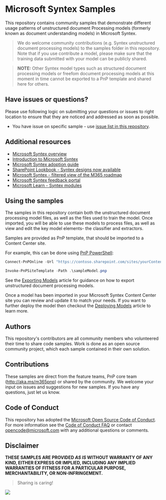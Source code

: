 # Microsoft Syntex Samples

This repository contains community samples that demonstrate different usage patterns of unstructured document Processing models (formerly known as document understanding models) in Microsoft Syntex.

> We do welcome community contributions (e.g. Syntex unstructured document processing models) to the samples folder in this repository. Note that if you use contribute a model, please make sure that the training data submitted with your model can be publicly shared.

> **NOTE:** Other Syntex model types such as structured document processing models or freefom document processing models at this moment in time cannot be exported to a PnP template and shared here for others. 

## Have issues or questions?

Please use following logic on submitting your questions or issues to right location to ensure that they are noticed and addressed as soon as possible.

* You have issue on specific sample - use [issue list in this repository](https://github.com/pnp/syntex-samples/issues).

## Additional resources

* [Microsoft Syntex overview](https://aka.ms/Syntex)
* [Introduction to Microsoft Syntex](https://learn.microsoft.com/en-us/microsoft-365/contentunderstanding/)
* [Microsoft Syntex adoption guide](https://adoption.microsoft.com/en-us/syntex/adoption/)
* [SharePoint Lookbook - Syntex designs now available](https://lookbook.microsoft.com/)
* [Microsoft Syntex - filtered view of the M365 roadmap](https://aka.ms/SyntexRoadmap)
* [Microsoft Syntex feedback portal](https://aka.ms/Syntex/Feedback)
* [Microsoft Learn - Syntex modules](https://docs.microsoft.com/en-us/learn/paths/syntex-get-started)

## Using the samples

The samples in this repository contain both the unstructured document processing model files, as well as the files used to train the model. Once imported, you will be able to use these models to process files, as well as view and edit the key model elements- the classifier and extractors.

Samples are provided as PnP template, that should be imported to a Content Center site.

For example, this can be done using [PnP PowerShell](https://pnp.github.io/powershell/):

```powershell
Connect-PnPOnline -Url "https://contoso.sharepoint.com/sites/yourContentCenter"

Invoke-PnPSiteTemplate -Path .\sampleModel.pnp
```

See the [Exporting Models](articles/Exporting-Models.md) article for guidance on how to export unstructured document processing models.

Once a model has been imported in your Microsoft Syntex Content Center site you can review and update it to match your needs. If you want to further deploy the model then checkout the [Deploying Models](articles/Deploying-Models.md) article to learn more.

## Authors

This repository's contributors are all community members who volunteered their time to share code samples. Work is done as an open source community project, which each sample contained in their own solution.

## Contributions

These samples are direct from the feature teams, PnP core team (http://aka.ms/m365pnp) or shared by the community. We welcome your input on issues and suggestions for new samples. If you have any questions, just let us know.

## Code of Conduct

This repository has adopted the [Microsoft Open Source Code of Conduct](https://opensource.microsoft.com/codeofconduct/). For more information see the [Code of Conduct FAQ](https://opensource.microsoft.com/codeofconduct/faq/) or contact [opencode@microsoft.com](mailto:opencode@microsoft.com) with any additional questions or comments.

## Disclaimer

**THESE SAMPLES ARE PROVIDED *AS IS* WITHOUT WARRANTY OF ANY KIND, EITHER EXPRESS OR IMPLIED, INCLUDING ANY IMPLIED WARRANTIES OF FITNESS FOR A PARTICULAR PURPOSE, MERCHANTABILITY, OR NON-INFRINGEMENT.**

> Sharing is caring!

<img src="https://pnptelemetry.azurewebsites.net/syntex-samples/readme"/>
